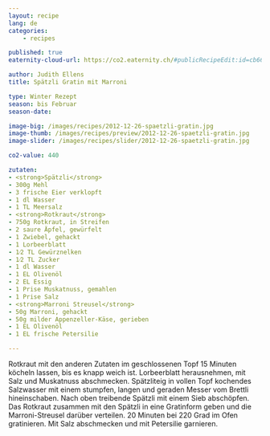```yaml
---
layout: recipe
lang: de
categories:
    - recipes

published: true
eaternity-cloud-url: https://co2.eaternity.ch/#publicRecipeEdit:id=cb6656d9-2f15-4d6c-89ac-05a1c1bbf867&scope=PUBLIC&customer=Eaternity

author: Judith Ellens
title: Spätzli Gratin mit Marroni

type: Winter Rezept
season: bis Februar
season-date: 

image-big: /images/recipes/2012-12-26-spaetzli-gratin.jpg
image-thumb: /images/recipes/preview/2012-12-26-spaetzli-gratin.jpg
image-slider: /images/recipes/slider/2012-12-26-spaetzli-gratin.jpg

co2-value: 440

zutaten:
- <strong>Spätzli</strong>
- 300g Mehl
- 3 frische Eier verklopft
- 1 dl Wasser
- 1 TL Meersalz
- <strong>Rotkraut</strong>
- 750g Rotkraut, in Streifen
- 2 saure Äpfel, gewürfelt
- 1 Zwiebel, gehackt
- 1 Lorbeerblatt
- 1⁄2 TL Gewürznelken
- 1⁄2 TL Zucker
- 1 dl Wasser
- 1 EL Olivenöl
- 2 EL Essig
- 1 Prise Muskatnuss, gemahlen
- 1 Prise Salz
- <strong>Marroni Streusel</strong>
- 50g Marroni, gehackt
- 50g milder Appenzeller-Käse, gerieben
- 1 EL Olivenöl
- 1 EL frische Petersilie

---
```


Rotkraut mit den anderen Zutaten im geschlossenen Topf 15 Minuten köcheln lassen, bis es knapp weich ist. Lorbeerblatt herausnehmen, mit Salz und Muskatnuss abschmecken. Spätzliteig in vollen Topf kochendes Salzwasser mit einem stumpfen, langen und geraden Messer vom Brettli hineinschaben. Nach oben treibende Spätzli mit einem Sieb abschöpfen. Das Rotkraut zusammen mit den Spätzli in eine Gratinform geben und die Marroni-Streusel darüber verteilen. 20 Minuten bei 220 Grad im Ofen gratinieren. Mit Salz abschmecken und mit Petersilie garnieren.